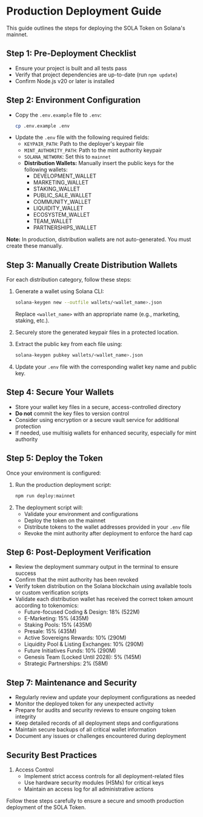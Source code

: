 # Production Deployment Guide

This guide outlines the steps for deploying the SOLA Token on Solana's mainnet.

## Step 1: Pre-Deployment Checklist

- Ensure your project is built and all tests pass
- Verify that project dependencies are up-to-date (run `npm update`)
- Confirm Node.js v20 or later is installed

## Step 2: Environment Configuration

- Copy the `.env.example` file to `.env`:
  ```bash
  cp .env.example .env
  ```
- Update the `.env` file with the following required fields:
  - `KEYPAIR_PATH`: Path to the deployer's keypair file
  - `MINT_AUTHORITY_PATH`: Path to the mint authority keypair
  - `SOLANA_NETWORK`: Set this to `mainnet`
  - **Distribution Wallets:** Manually insert the public keys for the following wallets:
    - DEVELOPMENT_WALLET
    - MARKETING_WALLET
    - STAKING_WALLET
    - PUBLIC_SALE_WALLET
    - COMMUNITY_WALLET
    - LIQUIDITY_WALLET
    - ECOSYSTEM_WALLET
    - TEAM_WALLET
    - PARTNERSHIPS_WALLET

**Note:** In production, distribution wallets are not auto-generated. You must create these manually.

## Step 3: Manually Create Distribution Wallets

For each distribution category, follow these steps:

1. Generate a wallet using Solana CLI:
   ```bash
   solana-keygen new --outfile wallets/<wallet_name>.json
   ```
   Replace `<wallet_name>` with an appropriate name (e.g., marketing, staking, etc.).

2. Securely store the generated keypair files in a protected location.

3. Extract the public key from each file using:
   ```bash
   solana-keygen pubkey wallets/<wallet_name>.json
   ```

4. Update your `.env` file with the corresponding wallet key name and public key.

## Step 4: Secure Your Wallets

- Store your wallet key files in a secure, access-controlled directory
- **Do not** commit the key files to version control
- Consider using encryption or a secure vault service for additional protection
- If needed, use multisig wallets for enhanced security, especially for mint authority

## Step 5: Deploy the Token

Once your environment is configured:

1. Run the production deployment script:
   ```bash
   npm run deploy:mainnet
   ```
2. The deployment script will:
   - Validate your environment and configurations
   - Deploy the token on the mainnet
   - Distribute tokens to the wallet addresses provided in your `.env` file
   - Revoke the mint authority after deployment to enforce the hard cap

## Step 6: Post-Deployment Verification

- Review the deployment summary output in the terminal to ensure success
- Confirm that the mint authority has been revoked
- Verify token distribution on the Solana blockchain using available tools or custom verification scripts
- Validate each distribution wallet has received the correct token amount according to tokenomics:
  - Future-focused Coding & Design: 18% (522M)
  - E-Marketing: 15% (435M)
  - Staking Pools: 15% (435M)
  - Presale: 15% (435M)
  - Active Sovereigns Rewards: 10% (290M)
  - Liquidity Pool & Listing Exchanges: 10% (290M)
  - Future Initiatives Funds: 10% (290M)
  - Genesis Team (Locked Until 2028): 5% (145M)
  - Strategic Partnerships: 2% (58M)

## Step 7: Maintenance and Security

- Regularly review and update your deployment configurations as needed
- Monitor the deployed token for any unexpected activity
- Prepare for audits and security reviews to ensure ongoing token integrity
- Keep detailed records of all deployment steps and configurations
- Maintain secure backups of all critical wallet information
- Document any issues or challenges encountered during deployment

## Security Best Practices

1. Access Control
   - Implement strict access controls for all deployment-related files
   - Use hardware security modules (HSMs) for critical keys
   - Maintain an access log for all administrative actions

Follow these steps carefully to ensure a secure and smooth production deployment of the SOLA Token. 